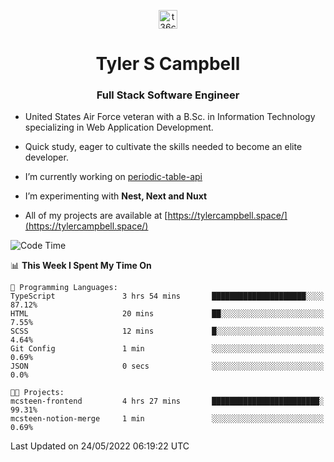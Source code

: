 <p align="center">
<a href="https://www.linkedin.com/in/t36campbell" target="blank"><img align="center" src="https://ik.imagekit.io/t36campbell/Portfolio/linkedin.png.original_m8bbGgPh6.png" alt="t36campbell" height="30" width="30" /></a>
</p>
<h1 align="center">Tyler S Campbell</h1>
<h3 align="center">Full Stack Software Engineer</h3>

* United States Air Force veteran with a B.Sc. in Information Technology specializing in Web Application Development. 

* Quick study, eager to cultivate the skills needed to become an elite developer.

* I’m currently working on [periodic-table-api](https://github.com/t36campbell/periodic-table-api)

* I’m experimenting with **Nest, Next and Nuxt**

* All of my projects are available at [https://tylercampbell.space/](https://tylercampbell.space/)

<!--START_SECTION:waka-->
![Code Time](http://img.shields.io/badge/Code%20Time-1%2C632%20hrs%2030%20mins-blue)

📊 **This Week I Spent My Time On** 

```text
💬 Programming Languages: 
TypeScript               3 hrs 54 mins       █████████████████████░░░░   87.12% 
HTML                     20 mins             ██░░░░░░░░░░░░░░░░░░░░░░░   7.55% 
SCSS                     12 mins             █░░░░░░░░░░░░░░░░░░░░░░░░   4.64% 
Git Config               1 min               ░░░░░░░░░░░░░░░░░░░░░░░░░   0.69% 
JSON                     0 secs              ░░░░░░░░░░░░░░░░░░░░░░░░░   0.0%

🐱‍💻 Projects: 
mcsteen-frontend         4 hrs 27 mins       ████████████████████████░   99.31% 
mcsteen-notion-merge     1 min               ░░░░░░░░░░░░░░░░░░░░░░░░░   0.69%

```


 Last Updated on 24/05/2022 06:19:22 UTC
<!--END_SECTION:waka-->
